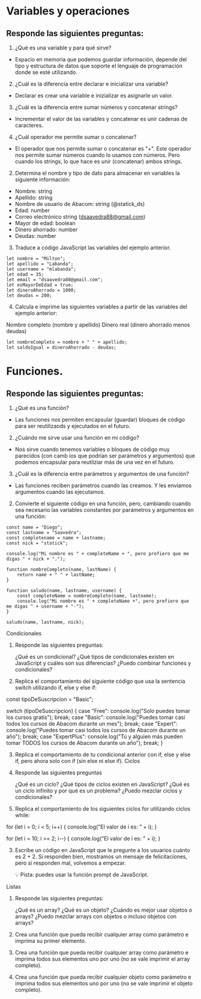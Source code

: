 
# Variables y operaciones

## Responde las siguientes preguntas:

1. ¿Qué es una variable y para qué sirve?

* Espacio en memoria que podemos guardar información, depende del tipo y estructura de datos que soporte el lenguaje de programación donde se esté utilizando.

2. ¿Cuál es la diferencia entre declarar e inicializar una variable?

* Declarar es crear una variable e inizializar es asignarle un valor.
    
3. ¿Cuál es la diferencia entre sumar números y concatenar strings?

* Incrementar el valor de las variables y concatenar es unir cadenas de caracteres.

4. ¿Cuál operador me permite sumar o concatenar?

* El operador que nos permite sumar o concatenar es "+". Este operador nos permite sumar números cuando lo usamos con números. Pero cuando los strings, lo que hace es unir (concatenar) ambos strings.

2. Determina el nombre y tipo de dato para almacenar en variables la siguiente información:

* Nombre: string
* Apellido: string
* Nombre de usuario de Abacom: string (@statick_ds)
* Edad: number
* Correo electrónico string (dsaavedra88@gmail.com)
* Mayor de edad: boolean
* Dinero ahorrado: number
* Deudas: number

3. Traduce a código JavaScript las variables del ejemplo anterior.

````
let nombre = "Milton";
let apellido = "Labanda";
let username = "mlabanda";
let edad = 35;
let email = "dsaavedra88@gmail.com";
let esMayorDeEdad = true;
let dineroAhorrado = 1000;
let deudas = 200;
````

4. Calcula e imprime las siguientes variables a partir de las variables del ejemplo anterior:

Nombre completo (nombre y apellido)
Dinero real (dinero ahorrado menos deudas)

````
let nombreCompleto = nombre + " " + apellido;
let saldoIgual = dineroAhorrado - deudas;
````

# Funciones.

## Responde las siguientes preguntas:

1. ¿Qué es una función?

* Las funciones nos permiten encapsular (guardar) bloques de código para ser reutilizaods y ejecutados en el futuro.

2. ¿Cuándo me sirve usar una función en mi código?

* Nos sirve cuando tenemos variables o bloques de código muy parecidos (con camb ios que podrían ser parámetros y argumentos) que podemos encapsular para reutilziar más de una vez en el futuro.

3. ¿Cuál es la diferencia entre parámetros y argumentos de una función?

* Las funciones reciben parámetros cuando las creamos. Y les enviamos argumentos cuando las ejecutamos.

2. Convierte el siguiente código en una función, pero, cambiando cuando sea necesario las variables constantes por parámetros y argumentos en una función:

````
const name = "Diego";
const lastname = "Saavedra";
const completename = name + lastname;
const nick = "statick";

console.log("Mi nombre es " + completeName + ", pero prefiero que me digas " + nick + ".");
````
````
function nombreCompleto(name, lastName) {
    return name + " " + lastName;
}

function saludo(name, lastname, username) {
    const completeName = nombreCompleto(name, lastname);
    console.log("Mi nombre es " + completeName +", pero prefiero que me digas " + username + "·");
}

saludo(name, lastname, nick);

````
Condicionales
1. Responde las siguientes preguntas:

    ¿Qué es un condicional?
    ¿Qué tipos de condicionales existen en JavaScript y cuáles son sus diferencias?
    ¿Puedo combinar funciones y condicionales?

2. Replica el comportamiento del siguiente código que usa la sentencia switch utilizando if, else y else if:

const tipoDeSuscripcion = "Basic";

switch (tipoDeSuscripcion) {
   case "Free":
       console.log("Solo puedes tomar los cursos gratis");
       break;
   case "Basic":
       console.log("Puedes tomar casi todos los cursos de Abacom durante un mes");
       break;
   case "Expert":
       console.log("Puedes tomar casi todos los cursos de Abacom durante un año");
       break;
   case "ExpertPlus":
       console.log("Tú y alguien más pueden tomar TODOS los cursos de Abacom durante un año");
       break;
}

3. Replica el comportamiento de tu condicional anterior con if, else y else if, pero ahora solo con if (sin else ni else if).
Ciclos
1. Responde las siguientes preguntas

    ¿Qué es un ciclo?
    ¿Qué tipos de ciclos existen en JavaScript?
    ¿Qué es un ciclo infinito y por qué es un problema?
    ¿Puedo mezclar ciclos y condicionales?

2. Replica el comportamiento de los siguientes ciclos for utilizando ciclos while:

for (let i = 0; i < 5; i++) {
    console.log("El valor de i es: " + i);
}

for (let i = 10; i >= 2; i--) {
    console.log("El valor de i es: " + i);
}

3. Escribe un código en JavaScript que le pregunte a los usuarios cuánto es 2 + 2. Si responden bien, mostramos un mensaje de felicitaciones, pero si responden mal, volvemos a empezar.

    💡 Pista: puedes usar la función prompt de JavaScript.

Listas
1. Responde las siguientes preguntas:

    ¿Qué es un array?
    ¿Qué es un objeto?
    ¿Cuándo es mejor usar objetos o arrays?
    ¿Puedo mezclar arrays con objetos o incluso objetos con arrays?

2. Crea una función que pueda recibir cualquier array como parámetro e imprima su primer elemento.
3. Crea una función que pueda recibir cualquier array como parámetro e imprima todos sus elementos uno por uno (no se vale imprimir el array completo).
4. Crea una función que pueda recibir cualquier objeto como parámetro e imprima todos sus elementos uno por uno (no se vale imprimir el objeto completo).
